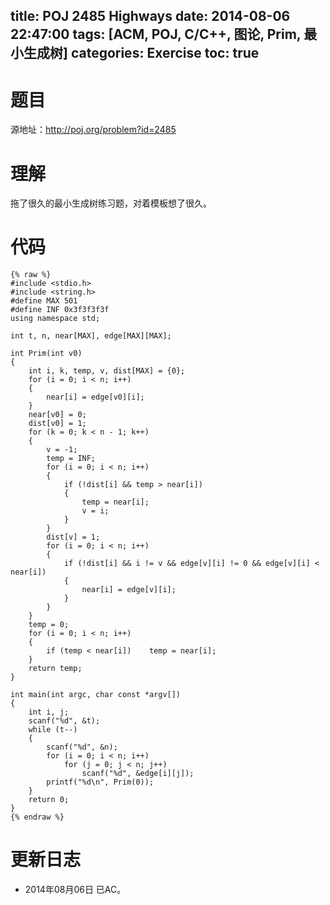 ﻿title: POJ 2485 Highways
date: 2014-08-06 22:47:00
tags: [ACM, POJ, C/C++, 图论, Prim, 最小生成树]
categories: Exercise
toc: true
---
# 题目
源地址：http://poj.org/problem?id=2485

# 理解
拖了很久的最小生成树练习题，对着模板想了很久。

<!-- more -->

# 代码
```
{% raw %}
#include <stdio.h>
#include <string.h>
#define MAX 501
#define INF 0x3f3f3f3f
using namespace std;

int t, n, near[MAX], edge[MAX][MAX];

int Prim(int v0)
{
    int i, k, temp, v, dist[MAX] = {0};
    for (i = 0; i < n; i++)
    {
        near[i] = edge[v0][i];
    }
    near[v0] = 0;
    dist[v0] = 1;
    for (k = 0; k < n - 1; k++)
    {
        v = -1;
        temp = INF;
        for (i = 0; i < n; i++)
        {
            if (!dist[i] && temp > near[i])
            {
                temp = near[i];
                v = i;
            }
        }
        dist[v] = 1;
        for (i = 0; i < n; i++)
        {
            if (!dist[i] && i != v && edge[v][i] != 0 && edge[v][i] < near[i])
            {
                near[i] = edge[v][i];
            }
        }
    }
    temp = 0;
    for (i = 0; i < n; i++)
    {
        if (temp < near[i])    temp = near[i];
    }
    return temp;
}

int main(int argc, char const *argv[])
{
    int i, j;
    scanf("%d", &t);
    while (t--)
    {
        scanf("%d", &n);
        for (i = 0; i < n; i++)
            for (j = 0; j < n; j++)
                scanf("%d", &edge[i][j]);
        printf("%d\n", Prim(0));
    }
    return 0;
}
{% endraw %}
```
	
# 更新日志
- 2014年08月06日 已AC。